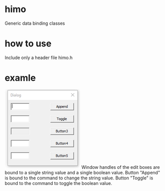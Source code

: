# himo
Generic data binding classes

# how to use

Include only a header file himo.h

# examle

 ![animation](/test_himo.gif)
Window handles of the edit boxes are bound to a single string value and a single boolean value.
Button "Append" is bound to the command to change the string value.
Button "Toggle" is bound to the command to toggle the boolean value.
